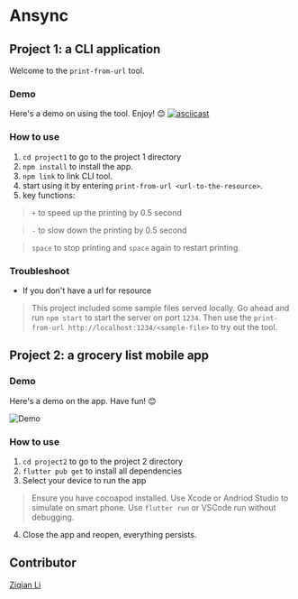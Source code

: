 # Ansync

## Project 1: a CLI application
Welcome to the `print-from-url` tool.

### Demo
Here's a demo on using the tool. Enjoy! 😊 
[![asciicast](https://asciinema.org/a/SvRPEHTmZ101ZVKMSU8Ub07oP.svg)](https://asciinema.org/a/SvRPEHTmZ101ZVKMSU8Ub07oP)

### How to use
1. `cd project1` to go to the project 1 directory
2. `npm install` to install the app.
3. `npm link` to link CLI tool.
4. start using it by entering `print-from-url <url-to-the-resource>`.
5. key functions:
> `+` to speed up the printing by 0.5 second

> `-` to slow down the printing by 0.5 second

> `space` to stop printing and `space` again to restart printing.

### Troubleshoot
- If you don't have a url for resource
> This project included some sample files served locally. Go ahead and run `npm start` to start the server on port `1234`. Then use the `print-from-url http://localhost:1234/<sample-file>` to try out the tool.

## Project 2: a grocery list mobile app

### Demo
Here's a demo on the app. Have fun! 😊

![Demo](https://media.giphy.com/media/FtXLRp36B9cQPtr9qm/giphy.gif)

### How to use
1. `cd project2` to go to the project 2 directory
2. `flutter pub get` to install all dependencies
3. Select your device to run the app
  > Ensure you have cocoapod installed.
  > Use Xcode or Andriod Studio to simulate on smart phone.
  > Use `flutter run` or VSCode run without debugging.
4. Close the app and reopen, everything persists.

## Contributor
[Ziqian Li](https://github.com/zxl3269117)
